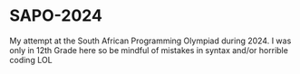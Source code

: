 # SAPO-2024
My attempt at the South African Programming Olympiad during 2024. 
I was only in 12th Grade here so be mindful of mistakes in syntax and/or horrible coding LOL
